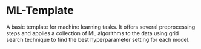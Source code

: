 # ML-Template
A basic template for machine learning tasks. It offers several preprocessing steps and applies a collection of ML algorithms to the data using grid search technique to find the best hyperparameter setting for each model.

